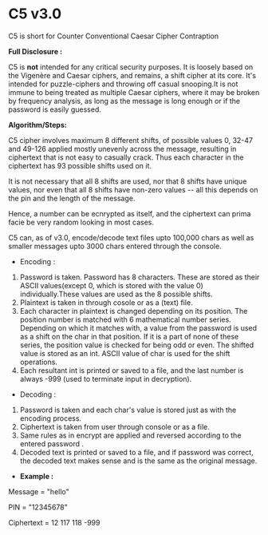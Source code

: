 # C5 v3.0
C5 is short for Counter Conventional Caesar Cipher Contraption

**Full Disclosure :** 

C5 is **not** intended for any critical security purposes. It is loosely based on the Vigenère  and  Caesar ciphers, and remains, a shift cipher at its core. It's intended for puzzle-ciphers and throwing off casual snooping.It is not immune to being treated as multiple Caesar ciphers, where it may be broken by frequency analysis, as long as the message is long enough or if the password is easily guessed. 

**Algorithm/Steps:**

C5 cipher involves maximum 8 different shifts, of possible values 0, 32-47 and 49-126 applied mostly unevenly across the message, resulting in ciphertext that is not easy to casually crack. Thus each character in the ciphertext has 93 possible shifts used on it.

It is not necessary that all 8 shifts are used, nor that 8 shifts have unique values, nor even that all 8 shifts have non-zero values -- all this depends on the pin and the length of the message.

Hence, a number can be ecnrypted as itself, and the ciphertext can prima facie be very random looking in most cases.

C5 can, as of v3.0, encode/decode text files upto 100,000 chars as well as smaller messages upto 3000 chars entered through the console.

- Encoding :

1. Password is taken. Password has 8 characters. These  are stored as their ASCII values(except 0, which is stored with the value 0) individually.These values are used as the 8 possible shifts.
2. Plaintext is taken in through cosole or as a (text) file.
4. Each character in plaintext is changed depending on its position. The position number is matched with 6 mathematical number series. Depending on which it matches with, a value from the password is used as a shift on the char in that position. If it is a part of none of these series, the position value is checked for being odd or even. The shifted value is stored as an int. ASCII value of char is used for the shift operations. 
5. Each resultant int is printed or saved to a file, and the last number is always -999  (used to terminate input in decryption).
- Decoding :

1. Password is taken and each char's value is stored just as with the encoding process.
2. Ciphertext is taken from user through console or as a file.
3. Same rules as in encrypt are applied and reversed according to the entered password .
4. Decoded text is printed or saved to a file, and if password was correct, the decoded text makes sense and is the same as the original message. 

- **Example :**

Message = "hello"

PIN = "12345678"

Ciphertext =  12 117 118 -999 
